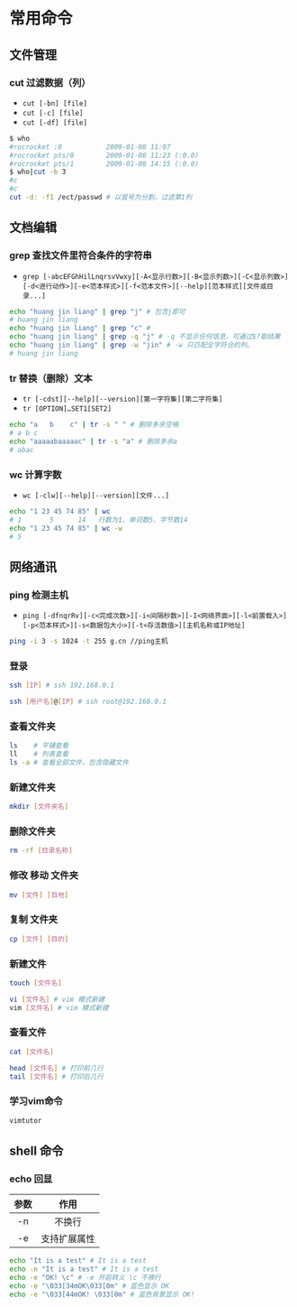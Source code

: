 # 常用命令

## 文件管理

### cut 过滤数据（列）

- `cut [-bn] [file]`
- `cut [-c] [file]`
- `cut [-df] [file]`

```bash
$ who
#rocrocket :0           2009-01-08 11:07
#rocrocket pts/0        2009-01-08 11:23 (:0.0)
#rocrocket pts/1        2009-01-08 14:15 (:0.0)
$ who|cut -b 3
#c
#c
cut -d: -f1 /ect/passwd # 以冒号为分割，过滤第1列
```

## 文档编辑

### grep 查找文件里符合条件的字符串

- `grep [-abcEFGhHilLnqrsvVwxy][-A<显示行数>][-B<显示列数>][-C<显示列数>][-d<进行动作>][-e<范本样式>][-f<范本文件>][--help][范本样式][文件或目录...]`

```bash
echo "huang jin liang" | grep "j" # 包含j即可
# huang jin liang
echo "huang jin liang" | grep "c" # 
echo "huang jin liang" | grep -q "j" # -q 不显示任何信息，可通过$?取结果
echo "huang jin liang" | grep -w "jin" # -w 只匹配全字符合的列。
# huang jin liang
```

### tr 替换（删除）文本

- `tr [-cdst][--help][--version][第一字符集][第二字符集]`
- `tr [OPTION]…SET1[SET2]`

```bash
echo "a   b    c" | tr -s " " # 删除多余空格
# a b c
echo "aaaaabaaaaac" | tr -s "a" # 删除多余a
# abac
```

### wc 计算字数

- `wc [-clw][--help][--version][文件...]`

```bash
echo "1 23 45 74 85" | wc
# 1       5      14   行数为1、单词数5、字节数14
echo "1 23 45 74 85" | wc -w
# 5
```

## 网络通讯

### ping 检测主机

- `ping [-dfnqrRv][-c<完成次数>][-i<间隔秒数>][-I<网络界面>][-l<前置载入>][-p<范本样式>][-s<数据包大小>][-t<存活数值>][主机名称或IP地址]`

```bash
ping -i 3 -s 1024 -t 255 g.cn //ping主机
```

### 登录

```bash
ssh [IP] # ssh 192.168.0.1

ssh [用户名]@[IP] # ssh root@192.168.0.1
```

### 查看文件夹

```bash
ls    # 平铺查看
ll    # 列表查看
ls -a # 查看全部文件，包含隐藏文件
```

### 新建文件夹

```bash
mkdir [文件夹名]
``` 

### 删除文件夹

```bash
rm -rf [目录名称]
```

### 修改 移动 文件夹

```bash
mv [文件] [目地]
```

### 复制 文件夹

```bash
cp [文件] [目的]
```

### 新建文件

```bash
touch [文件名]

vi [文件名] # vim 模式新建
vim [文件名] # vim 模式新建
```

### 查看文件

```bash
cat [文件名]

head [文件名] # 打印前几行
tail [文件名] # 打印后几行
```

### 学习vim命令

```bash
vimtutor
```

## shell 命令

### echo 回显

|参数|作用|
|:-:|:-:|
|-n|不换行|
|-e|支持扩展属性|

```bash
echo "It is a test" # It is a test
echo -n "It is a test" # It is a test
echo -e "OK! \c" # -e 开启转义 \c 不换行
echo -e "\033[34mOK\033[0m" # 蓝色显示 OK
echo -e "\033[44mOK! \033[0m" # 蓝色背景显示 OK!
```